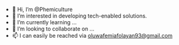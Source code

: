 - 👋 Hi, I’m @Phemiculture
- 👀 I’m interested in developing tech-enabled solutions.
- 🌱 I’m currently learning ...
- 💞️ I’m looking to collaborate on ...
- 📫 I can easily be reached via oluwafemiafolayan93@gmail.com

<!---
Phemiculture/Phemiculture is a ✨ special ✨ repository because its `README.md` (this file) appears on your GitHub profile.
You can click the Preview link to take a look at your changes.
--->
